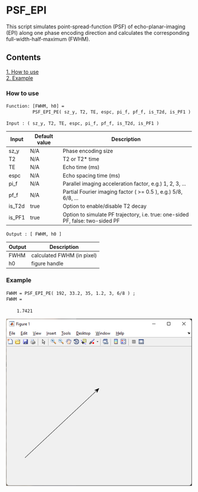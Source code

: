 # PSF_EPI
This script simulates point-spread-function (PSF) of echo-planar-imaging (EPI) along one phase encoding direction and calculates the corresponding full-width-half-maximum (FWHM). 


## Contents
[1. How to use](#How-to-use) <br>
[2. Example](#Example)


### How to use
```
Function: [FWHM, h0] =
          PSF_EPI_PE( sz_y, T2, TE, espc, pi_f, pf_f, is_T2d, is_PF1 )
```

`Input : ( sz_y, T2, TE, espc, pi_f, pf_f, is_T2d, is_PF1 )`

| Input | Default value | Description |
| ------ | ------ | ------ |
| sz_y   | N/A | Phase encoding size |
| T2     | N/A | T2 or T2* time |
| TE     | N/A | Echo time (ms) |
| espc   | N/A | Echo spacing time (ms) |
| pi_f   | N/A | Parallel imaging acceleration factor, e.g.) 1, 2, 3, ... |
| pf_f   | N/A | Partial Fourier imaging factor ( >= 0.5 ), e.g.) 5/8, 6/8, ... |
| is_T2d | true | Option to enable/disable T2 decay  |
| is_PF1 | true | Option to simulate PF trajectory, i.e. true: one-sided PF, false: two-sided PF |

`Output : [ FWHM, h0 ]`

| Output | Description |
| ------ | ------ |
| FWHM   | calculated FWHM (in pixel) |
| h0     | figure handle |


### Example
```
FWHM = PSF_EPI_PE( 192, 33.2, 35, 1.2, 3, 6/8 ) ;
FWHM =

    1.7421
```

![Figure](https://github.com/SeongDaeYun/Test/blob/main/Figures/Fig1.jpg)


